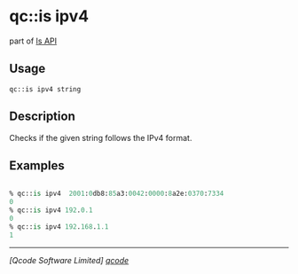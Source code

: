 qc::is ipv4
===========

part of [Is API](../is.md)

Usage
-----
`qc::is ipv4 string`

Description
-----------
Checks if the given string follows the IPv4 format.

Examples
--------
```tcl

% qc::is ipv4  2001:0db8:85a3:0042:0000:8a2e:0370:7334
0
% qc::is ipv4 192.0.1
0
% qc::is ipv4 192.168.1.1
1
```

----------------------------------
*[Qcode Software Limited] [qcode]*

[qcode]: http://www.qcode.co.uk "Qcode Software"